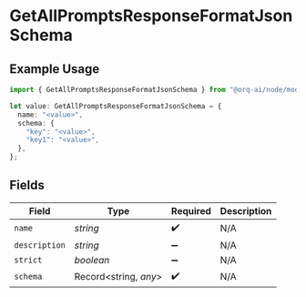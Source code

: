 # GetAllPromptsResponseFormatJsonSchema

## Example Usage

```typescript
import { GetAllPromptsResponseFormatJsonSchema } from "@orq-ai/node/models/operations";

let value: GetAllPromptsResponseFormatJsonSchema = {
  name: "<value>",
  schema: {
    "key": "<value>",
    "key1": "<value>",
  },
};
```

## Fields

| Field                 | Type                  | Required              | Description           |
| --------------------- | --------------------- | --------------------- | --------------------- |
| `name`                | *string*              | :heavy_check_mark:    | N/A                   |
| `description`         | *string*              | :heavy_minus_sign:    | N/A                   |
| `strict`              | *boolean*             | :heavy_minus_sign:    | N/A                   |
| `schema`              | Record<string, *any*> | :heavy_check_mark:    | N/A                   |